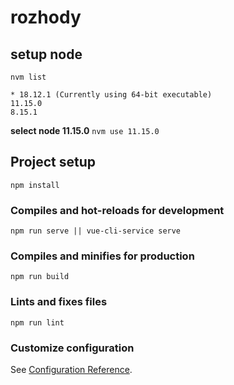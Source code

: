 # rozhody

## setup node
```nvm list```

```
* 18.12.1 (Currently using 64-bit executable)
11.15.0
8.15.1
```

**select node 11.15.0**
```nvm use 11.15.0```

## Project setup
```
npm install
```

### Compiles and hot-reloads for development
```
npm run serve || vue-cli-service serve
```

### Compiles and minifies for production
```
npm run build
```

### Lints and fixes files
```
npm run lint
```

### Customize configuration
See [Configuration Reference](https://cli.vuejs.org/config/).
